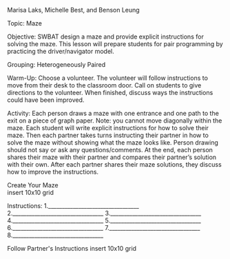 Marisa Laks, Michelle Best, and Benson Leung

Topic: Maze

Objective: SWBAT design a maze and provide explicit instructions for solving the maze. This lesson will prepare students for pair programming by practicing the driver/navigator model.

Grouping: Heterogeneously Paired

Warm-Up: Choose a volunteer. The volunteer will follow instructions to move from their desk to the classroom door. Call on students to give directions to the volunteer. When finished, discuss ways the instructions could have been improved.

Activity: Each person draws a maze with one entrance and one path to the exit on a piece of graph paper. Note: you cannot move diagonally within the maze. Each student will write explicit instructions for how to solve their maze. Then each partner takes turns instructing their partner in how to solve the maze without showing what the maze looks like. Person drawing should not say or ask any questions/comments.  At the end, each person shares their maze with their partner and compares their partner’s solution with their own. After each partner shares their maze solutions, they discuss how to improve the instructions.

Create Your Maze				                             
insert  10x10 grid                                          



Instructions:
1._________________________________
2._________________________________
3._________________________________
4._________________________________
5._________________________________
6._________________________________
7._________________________________
8._________________________________

Follow Partner's Instructions
insert 10x10 grid

